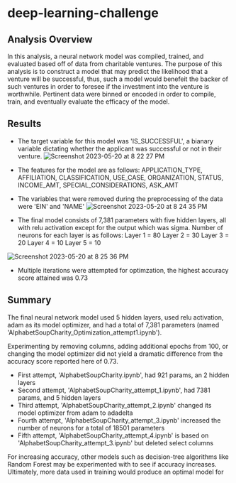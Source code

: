 # deep-learning-challenge

## Analysis Overview
In this analysis, a neural network model was compiled, trained, and evaluated based off of data from charitable ventures.  The purpose of this analysis is to construct a model that may predict the likelihood that a venture will be successful, thus, such a model would benefeit the backer of such ventures in order to foresee if the investment into the venture is worthwhile.  Pertinent data were binned or encoded in order to compile, train, and eventually evaluate the efficacy of the model.

## Results

* The target variable for this model was 'IS_SUCCESSFUL', a bianary variable dictating whether the applicant was successful or not in their venture.
![Screenshot 2023-05-20 at 8 22 27 PM](https://github.com/armannphd/deep-learning-challenge/assets/115322974/8f99c69b-f68c-4764-bca7-65f34bba0fa9)




* The features for the model are as follows: APPLICATION_TYPE, AFFILIATION, CLASSIFICATION, USE_CASE, ORGANIZATION, STATUS, INCOME_AMT, SPECIAL_CONSIDERATIONS, ASK_AMT





* The variables that were removed during the preprocessing of the data were 'EIN' and 'NAME'
![Screenshot 2023-05-20 at 8 24 35 PM](https://github.com/armannphd/deep-learning-challenge/assets/115322974/def079ef-bbce-40ed-a939-b2c2520f50b0)



* The final model consists of 7,381 parameters with five hidden layers, all with relu activation except for the output which was sigma.  Number of neurons for each layer is as follows:
      Layer 1 = 80
      Layer 2 = 30
      Layer 3 = 20
      Layer 4 = 10
      Layer 5 = 10
      
![Screenshot 2023-05-20 at 8 25 36 PM](https://github.com/armannphd/deep-learning-challenge/assets/115322974/e5614aff-ebc0-470b-b062-8e567413215c)


 * Multiple iterations were attempted for optimzation, the highest accuracy score attained was 0.73




## Summary

The final neural network model used 5 hidden layers, used relu activation, adam as its model optimizer, and had a total of 7,381 parameters (named 'AlphabetSoupCharity_Optimization_attempt1.ipynb').

Experimenting by removing columns, adding additional epochs from 100, or changing the model optimizer did not yield a dramatic difference from the accuracy score reported here of 0.73.

* First attempt, 'AlphabetSoupCharity.ipynb', had 921 params, an 2 hidden layers
* Second attempt, 'AlphabetSoupCharity_attempt_1.ipynb', had 7381 params, and 5 hidden layers
* Third attempt, 'AlphabetSoupCharity_attempt_2.ipynb' changed its model optimizer from adam to adadelta
* Fourth attempt, 'AlphabetSoupCharity_attempt_3.ipynb' increased the number of neurons for a total of 18501 parameters
* Fifth attempt, 'AlphabetSoupCharity_attempt_4.ipynb' is based on 'AlphabetSoupCharity_attempt_3.ipynb' but deleted select columns
      
For increasing accuracy, other models such as decision-tree algorithms like Random Forest may be experimented with to see if accuracy increases.  Ultimately, more data used in training would produce an optimal model for 

